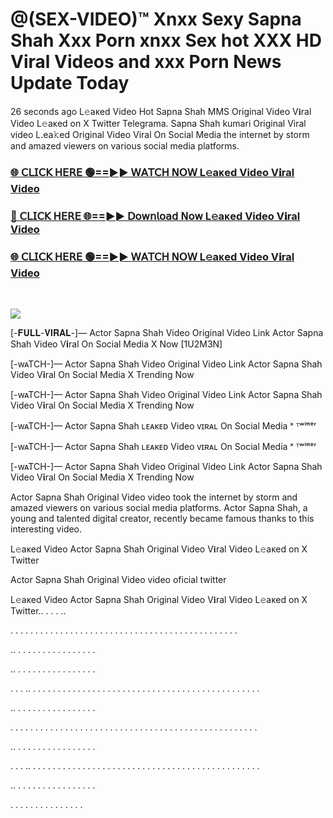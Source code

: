 # @(SEX-VIDEO)™ Xnxx Sexy Sapna Shah Xxx Porn xnxx Sex hot XXX HD Viral Videos and xxx Porn News Update Today

26 seconds ago
L𝚎aᴋed Video Hot Sapna Shah MMS Original Video V𝐢ral Video L𝚎aᴋed on X Twitter Telegrama. Sapna Shah kumari Original Viral video L.ea𝚔ed Original Video Viral On Social Media the internet by storm and amazed viewers on various social media platforms.

### [🌐 𝖢𝖫𝖨𝖢𝖪 𝖧𝖤𝖱𝖤 🟢==►► 𝖶𝖠𝖳𝖢𝖧 𝖭𝖮𝖶 L𝚎aᴋed Video V𝐢ral Video](https://fooxplus.com/en/tv/91862/sex-life)

### [🔴 𝖢𝖫𝖨𝖢𝖪 𝖧𝖤𝖱𝖤 🌐==►► 𝖣𝗈𝗐𝗇𝗅𝗈𝖺𝖽 𝖭𝗈𝗐 L𝚎aᴋed Video V𝐢ral Video](https://fooxplus.com/en/tv/91862/sex-life)

### [🌐 𝖢𝖫𝖨𝖢𝖪 𝖧𝖤𝖱𝖤 🟢==►► 𝖶𝖠𝖳𝖢𝖧 𝖭𝖮𝖶 L𝚎aᴋed Video V𝐢ral Video](https://fooxplus.com/en/tv/91862/sex-life)
</br>
<p dir="auto"><a href="https://fooxplus.com/en/tv/91862/sex-life" title="PLAY NOW" rel="nofollow"><img src="https://i.imgur.com/jhNGoEt.gif" style="max-width: 100%;"></a></p>

[-𝐅𝐔𝐋𝐋-𝐕𝐈𝐑𝐀𝐋-]— Actor Sapna Shah Video Original Video Link Actor Sapna Shah Video V𝐢ral On Social Media X Now [1U2M3N]

[-wᴀTCH-]— Actor Sapna Shah Video Original Video Link Actor Sapna Shah Video V𝐢ral On Social Media X Trending Now

[-wᴀTCH-]— Actor Sapna Shah Video Original Video Link Actor Sapna Shah Video V𝐢ral On Social Media X Trending Now

[-wᴀTCH-]— Actor Sapna Shah ʟᴇᴀᴋᴇᴅ Video ᴠɪʀᴀʟ On Social Media ˣ ᵀʷⁱᵗᵗᵉʳ

[-wᴀTCH-]— Actor Sapna Shah ʟᴇᴀᴋᴇᴅ Video ᴠɪʀᴀʟ On Social Media ˣ ᵀʷⁱᵗᵗᵉʳ

[-wᴀTCH-]— Actor Sapna Shah Video Original Video Link Actor Sapna Shah Video V𝐢ral On Social Media X Trending Now

Actor Sapna Shah Original Video video took the internet by storm and amazed viewers on various social media platforms. Actor Sapna Shah, a young and talented digital creator, recently became famous thanks to this interesting video.

L𝚎aᴋed Video Actor Sapna Shah Original Video V𝐢ral Video L𝚎aᴋed on X Twitter

Actor Sapna Shah Original Video video oficial twitter

L𝚎aᴋed Video Actor Sapna Shah Original Video V𝐢ral Video L𝚎aᴋed on X Twitter.. . . . ..

. . . . . . . . . . . . . . . . . . . . . . . . . . . . . . . . . . . . . . . . . . . . . .

.. . . . . . . . . . . . . . . . .

.. . . . . . . . . . . . . . . . .

. . . .. . . . . . . . . . . . . . . . . . . . . . . . . . . . . . . . . . . . . . . . . . . . . . .

.. . . . . . . . . . . . . . . . .

. . . . . . . . . . . . . . . . . . . . . . . . . . . . . . . . . . . . . . . . . . . . . . . . . .

.. . . . . . . . . . . . . . . . .

. . . .. . . . . . . . . . . . . . . . . . . . . . . . . . . . . . . . . . . . . . . . . . . . . . .

.. . . . . . . . . . . . . . . . .

. . . . . . . . . . . . . . .
